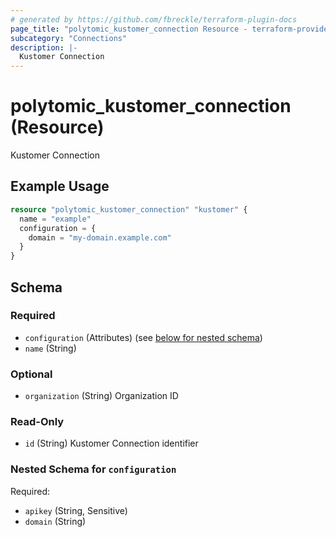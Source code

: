```yaml
---
# generated by https://github.com/fbreckle/terraform-plugin-docs
page_title: "polytomic_kustomer_connection Resource - terraform-provider-polytomic"
subcategory: "Connections"
description: |-
  Kustomer Connection
---
```


# polytomic_kustomer_connection (Resource)

Kustomer Connection

## Example Usage

```terraform
resource "polytomic_kustomer_connection" "kustomer" {
  name = "example"
  configuration = {
    domain = "my-domain.example.com"
  }
}
```

<!-- schema generated by tfplugindocs -->
## Schema

### Required

- `configuration` (Attributes) (see [below for nested schema](#nestedatt--configuration))
- `name` (String)

### Optional

- `organization` (String) Organization ID

### Read-Only

- `id` (String) Kustomer Connection identifier

<a id="nestedatt--configuration"></a>
### Nested Schema for `configuration`

Required:

- `apikey` (String, Sensitive)
- `domain` (String)


